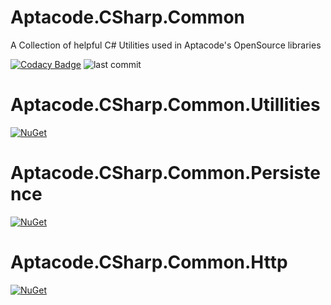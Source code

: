 # Aptacode.CSharp.Common

A Collection of helpful C# Utilities used in Aptacode's OpenSource libraries

[![Codacy Badge](https://app.codacy.com/project/badge/Grade/8937809c89c14bbf9babaccb383f6402)](https://www.codacy.com/manual/Timmoth/Aptacode.CSharp.Common?utm_source=github.com&amp;utm_medium=referral&amp;utm_content=Timmoth/Aptacode.CSharp.Common&amp;utm_campaign=Badge_Grade)
![last commit](https://img.shields.io/github/last-commit/Timmoth/Aptacode.CSharp.Common?style=flat-square&cacheSeconds=86000)

# Aptacode.CSharp.Common.Utillities
 [![NuGet](https://img.shields.io/nuget/v/Aptacode.CSharp.Common.Utillities.svg?style=flat)](https://www.nuget.org/packages/Aptacode.CSharp.Common.Utillities/)
 
 # Aptacode.CSharp.Common.Persistence
 [![NuGet](https://img.shields.io/nuget/v/Aptacode.CSharp.Common.Persistence.svg?style=flat)](https://www.nuget.org/packages/Aptacode.CSharp.Common.Persistence/)
 
 # Aptacode.CSharp.Common.Http
 [![NuGet](https://img.shields.io/nuget/v/Aptacode.CSharp.Common.Http.svg?style=flat)](https://www.nuget.org/packages/Aptacode.CSharp.Common.Http/)
